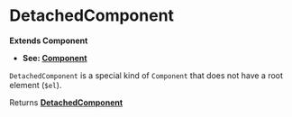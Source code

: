 <!-- Generated by documentation.js. Update this documentation by updating the source code. -->

# DetachedComponent

**Extends Component**

-   **See: [Component][1]**

`DetachedComponent` is a special kind of `Component` that does not have a root element (`$el`).

Returns **[DetachedComponent][2]** 

[1]: /packages/yuzu/api/component

[2]: #detachedcomponent
